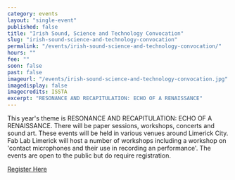 ```yaml
---
category: events
layout: "single-event"
published: false
title: "Irish Sound, Science and Technology Convocation"
slug: "irish-sound-science-and-technology-convocation"
permalink: "/events/irish-sound-science-and-technology-convocation/"
hours: ""
fee: ""
soon: false
past: false
imageurl: "/events/irish-sound-science-and-technology-convocation.jpg"
imagedisplay: false
imagecredits: ISSTA
excerpt: "RESONANCE AND RECAPITULATION: ECHO OF A RENAISSANCE"
---
```


This year's theme is RESONANCE AND RECAPITULATION: ECHO OF A RENAISSANCE. There will be paper sessions, workshops, concerts and sound art. These events will be held in various venues around Limerick City. Fab Lab Limerick will host a number of workshops including a workshop on 'contact microphones and their use in recording an performance'. The events are open to the public but do require registration.

[Register Here](http://www.eventbrite.com/e/isstc-2015-resonance-and-recapitulation-echo-of-a-renaissance-tickets-17182166322?aff=es2)
